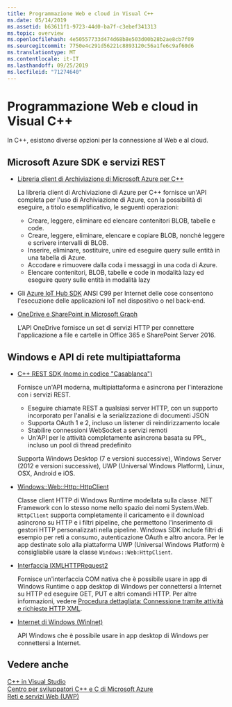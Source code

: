 ```yaml
---
title: Programmazione Web e cloud in Visual C++
ms.date: 05/14/2019
ms.assetid: b63611f1-9723-44d0-ba7f-c3ebef341313
ms.topic: overview
ms.openlocfilehash: 4e50557733d474d68b8e503d00b28b2ae8cb7f09
ms.sourcegitcommit: 7750e4c291d56221c8893120c56a1fe6c9af60d6
ms.translationtype: MT
ms.contentlocale: it-IT
ms.lasthandoff: 09/25/2019
ms.locfileid: "71274640"
---
```

# <a name="cloud-and-web-programming-in-visual-c"></a>Programmazione Web e cloud in Visual C++

In C++, esistono diverse opzioni per la connessione al Web e al cloud.

## <a name="microsoft-azure-sdks-and-rest-services"></a>Microsoft Azure SDK e servizi REST

- [Libreria client di Archiviazione di Microsoft Azure per C++](https://azure.github.io/azure-storage-cpp/)

  La libreria client di Archiviazione di Azure per C++ fornisce un'API completa per l'uso di Archiviazione di Azure, con la possibilità di eseguire, a titolo esemplificativo, le seguenti operazioni:

  - Creare, leggere, eliminare ed elencare contenitori BLOB, tabelle e code.
  - Creare, leggere, eliminare, elencare e copiare BLOB, nonché leggere e scrivere intervalli di BLOB.
  - Inserire, eliminare, sostituire, unire ed eseguire query sulle entità in una tabella di Azure.
  - Accodare e rimuovere dalla coda i messaggi in una coda di Azure.
  - Elencare contenitori, BLOB, tabelle e code in modalità lazy ed eseguire query sulle entità in modalità lazy

- Gli [Azure IoT Hub SDK](/azure/iot-hub/iot-hub-devguide-sdks) ANSI C99 per Internet delle cose consentono l'esecuzione delle applicazioni IoT nel dispositivo o nel back-end.

- [OneDrive e SharePoint in Microsoft Graph](https://dev.onedrive.com/README.htm)

  L'API OneDrive fornisce un set di servizi HTTP per connettere l'applicazione a file e cartelle in Office 365 e SharePoint Server 2016.

## <a name="windows-and-cross-platform-networking-apis"></a>Windows e API di rete multipiattaforma

- [C++ REST SDK (nome in codice "Casablanca")](https://github.com/Microsoft/cpprestsdk)

  Fornisce un'API moderna, multipiattaforma e asincrona per l'interazione con i servizi REST.

  - Eseguire chiamate REST a qualsiasi server HTTP, con un supporto incorporato per l'analisi e la serializzazione di documenti JSON
  - Supporta OAuth 1 e 2, incluso un listener di reindirizzamento locale
  - Stabilire connessioni WebSocket a servizi remoti
  - Un'API per le attività completamente asincrona basata su PPL, incluso un pool di thread predefinito

  Supporta Windows Desktop (7 e versioni successive), Windows Server (2012 e versioni successive), UWP (Universal Windows Platform), Linux, OSX, Android e iOS.

- [Windows::Web::Http::HttpClient](/uwp/api/windows.web.http.httpclient)

  Classe client HTTP di Windows Runtime modellata sulla classe .NET Framework con lo stesso nome nello spazio dei nomi System.Web. `HttpClient` supporta completamente il caricamento e il download asincrono su HTTP e i filtri pipeline, che permettono l'inserimento di gestori HTTP personalizzati nella pipeline. Windows SDK include filtri di esempio per reti a consumo, autenticazione OAuth e altro ancora. Per le app destinate solo alla piattaforma UWP (Universal Windows Platform) è consigliabile usare la classe `Windows::Web:HttpClient`.

- [Interfaccia IXMLHTTPRequest2](/windows/win32/api/msxml6/nn-msxml6-ixmlhttprequest2)

  Fornisce un'interfaccia COM nativa che è possibile usare in app di Windows Runtime o app desktop di Windows per connettersi a Internet su HTTP ed eseguire GET, PUT e altri comandi HTTP. Per altre informazioni, vedere [Procedura dettagliata: Connessione tramite attività e richieste HTTP XML](../parallel/concrt/walkthrough-connecting-using-tasks-and-xml-http-requests.md).

- [Internet di Windows (WinInet)](/windows/win32/WinInet/portal)

  API Windows che è possibile usare in app desktop di Windows per connettersi a Internet.

## <a name="see-also"></a>Vedere anche

[C++ in Visual Studio](../overview/visual-cpp-in-visual-studio.md) <br/>
[Centro per sviluppatori C++ e C di Microsoft Azure](https://azure.microsoft.com/develop/cpp/) <br/>
[Reti e servizi Web (UWP)](/windows/uwp/networking/)
